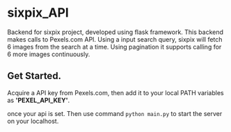 # sixpix_API
Backend for sixpix project, developed using flask framework. This backend makes calls to Pexels.com API.
Using a input search query, sixpix will fetch 6 images from the search at a time. Using pagination it supports 
calling for 6 more images continuously.


## Get Started.
Acquire a API key from Pexels.com, then add it to your local PATH variables as **'PEXEL_API_KEY'**.

once your api is set. Then use command `python main.py` to start the server on your localhost. 
